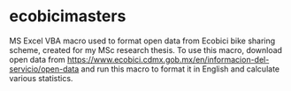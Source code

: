 # ecobicimasters
MS Excel VBA macro used to format open data from Ecobici bike sharing scheme, created for my MSc research thesis.
To use this macro, download open data from https://www.ecobici.cdmx.gob.mx/en/informacion-del-servicio/open-data and run this macro to format it in English and calculate various statistics.
